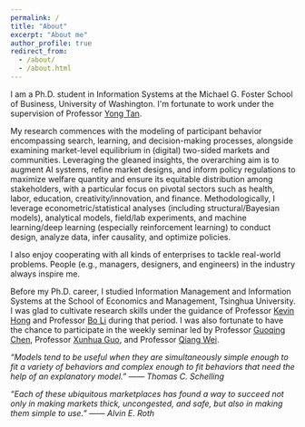 ```yaml
---
permalink: /
title: "About"
excerpt: "About me"
author_profile: true
redirect_from: 
  - /about/
  - /about.html
---
```


I am a Ph.D. student in Information Systems at the Michael G. Foster School of Business, University of Washington. I'm fortunate to work under the supervision of Professor [Yong Tan](http://faculty.washington.edu/ytan/index.htm).

My research commences with the modeling of participant behavior encompassing search, learning, and decision-making processes, alongside examining market-level equilibrium in (digital) two-sided markets and communities. Leveraging the gleaned insights, the overarching aim is to augment AI systems, refine market designs, and inform policy regulations to maximize welfare quantity and ensure its equitable distribution among stakeholders, with a particular focus on pivotal sectors such as health, labor, education, creativity/innovation, and finance. Methodologically, I leverage econometric/statistical analyses (including structural/Bayesian models), analytical models, field/lab experiments, and machine learning/deep learning (especially reinforcement learning) to conduct design, analyze data, infer causality, and optimize policies.

I also enjoy cooperating with all kinds of enterprises to tackle real-world problems. People (e.g., managers, designers, and engineers) in the industry always inspire me.

Before my Ph.D. career, I studied Information Management and Information Systems at the School of Economics and Management, Tsinghua University. I was glad to cultivate research skills under the guidance of Professor [Kevin Hong](http://kevinhong.me/) and Professor [Bo Li](https://www.sem.tsinghua.edu.cn/en/info/1233/6986.htm) during that period. I was also fortunate to have the chance to participate in the weekly seminar led by Professor [Guoqing Chen](https://www.sem.tsinghua.edu.cn/en/info/1219/7556.htm), Professor [Xunhua Guo](https://www.sem.tsinghua.edu.cn/en/info/1219/6969.htm), and Professor [Qiang Wei](https://www.sem.tsinghua.edu.cn/en/info/1219/7289.htm).


*“Models tend to be useful when they are simultaneously simple enough to fit a variety of behaviors and complex enough to fit behaviors that need the help of an explanatory model.” —— Thomas C. Schelling*

*“Each of these ubiquitous marketplaces has found a way to succeed not only in making markets thick, uncongested, and safe, but also in making them simple to use.” —— Alvin E. Roth*

